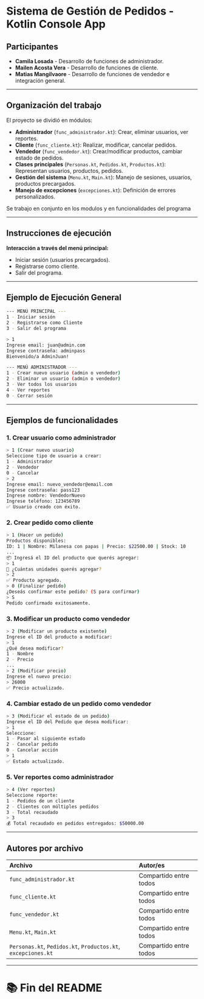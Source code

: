 
# Sistema de Gestión de Pedidos - Kotlin Console App

## Participantes
- **Camila Losada** - Desarrollo de funciones de administrador.
- **Mailen Acosta Vera** - Desarrollo de funciones de cliente.
- **Matias Mangilvaore** - Desarrollo de funciones de vendedor e integración general.

---

## Organización del trabajo
El proyecto se dividió en módulos:
- **Administrador** (`func_administrador.kt`): Crear, eliminar usuarios, ver reportes.
- **Cliente** (`func_cliente.kt`): Realizar, modificar, cancelar pedidos.
- **Vendedor** (`func_vendedor.kt`): Crear/modificar productos, cambiar estado de pedidos.
- **Clases principales** (`Personas.kt`, `Pedidos.kt`, `Productos.kt`): Representan usuarios, productos, pedidos.
- **Gestión del sistema** (`Menu.kt`, `Main.kt`): Manejo de sesiones, usuarios, productos precargados.
- **Manejo de excepciones** (`excepciones.kt`): Definición de errores personalizados.

Se trabajo en conjunto en los modulos y en funcionalidades del programa

---

## Instrucciones de ejecución


**Interacción a través del menú principal:**
   - Iniciar sesión (usuarios precargados).
   - Registrarse como cliente.
   - Salir del programa.

---

## Ejemplo de Ejecución General

```bash
--- MENÚ PRINCIPAL ---
1 - Iniciar sesión
2 - Registrarse como Cliente
3 - Salir del programa

> 1
Ingrese email: juan@admin.com
Ingrese contraseña: adminpass
Bienvenido/a AdminJuan!

--- MENÚ ADMINISTRADOR ---
1 - Crear nuevo usuario (admin o vendedor)
2 - Eliminar un usuario (admin o vendedor)
3 - Ver todos los usuarios
4 - Ver reportes
0 - Cerrar sesión
```

---

## Ejemplos de funcionalidades

### 1. Crear usuario como administrador
```bash
> 1 (Crear nuevo usuario)
Seleccione tipo de usuario a crear:
1 - Administrador
2 - Vendedor
0 - Cancelar
> 2
Ingrese email: nuevo_vendedor@email.com
Ingrese contraseña: pass123
Ingrese nombre: VendedorNuevo
Ingrese teléfono: 123456789
✅ Usuario creado con éxito.
```

### 2. Crear pedido como cliente
```bash
> 1 (Hacer un pedido)
Productos disponibles:
ID: 1 | Nombre: Milanesa con papas | Precio: $22500.00 | Stock: 10
...
📦 Ingresá el ID del producto que querés agregar:
> 1
🔢 ¿Cuántas unidades querés agregar?
> 2
✅ Producto agregado.
> 0 (Finalizar pedido)
¿Deseás confirmar este pedido? (S para confirmar)
> S
Pedido confirmado exitosamente.
```

### 3. Modificar un producto como vendedor
```bash
> 2 (Modificar un producto existente)
Ingrese el ID del producto a modificar:
> 1
¿Qué desea modificar?
1 - Nombre
2 - Precio
...
> 2 (Modificar precio)
Ingrese el nuevo precio:
> 26000
✅ Precio actualizado.
```

### 4. Cambiar estado de un pedido como vendedor
```bash
> 3 (Modificar el estado de un pedido)
Ingrese el ID del Pedido que desea modificar:
> 1
Seleccione:
1 - Pasar al siguiente estado
2 - Cancelar pedido
0 - Cancelar acción
> 1
✅ Estado actualizado.
```

### 5. Ver reportes como administrador
```bash
> 4 (Ver reportes)
Seleccione reporte:
1 - Pedidos de un cliente
2 - Clientes con múltiples pedidos
3 - Total recaudado
> 3
💰 Total recaudado en pedidos entregados: $50000.00
```

---

## Autores por archivo

| Archivo | Autor/es |
|:--------|:---------|
| `func_administrador.kt` | Compartido entre todos |
| `func_cliente.kt` | Compartido entre todos |
| `func_vendedor.kt` | Compartido entre todos |
| `Menu.kt`, `Main.kt` | Compartido entre todos |
| `Personas.kt`, `Pedidos.kt`, `Productos.kt`, `excepciones.kt` | Compartido entre todos |

---

# 📚 Fin del README
